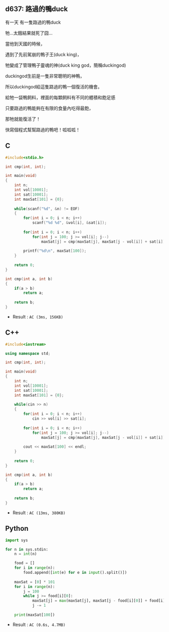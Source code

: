 ## d637: 路過的鴨duck
有一天
有一隻路過的鴨duck

牠…太餓結果就死了囧…

當他到天國的時候，

遇到了先前駕崩的鴨子王(duck king)，

牠變成了管理鴨子靈魂的神(duck king god，簡稱duckingod)

duckingod生前是一隻非常聰明的神鴨，

所以duckingod給這隻路過的鴨一個復活的機會。

給牠一袋鴨飼料，裡面的每顆飼料有不同的體積和飽足感

只要路過的鴨能夠在有限的食量內吃得最飽，

那牠就能復活了！

快寫個程式幫幫路過的鴨吧！呱呱呱！

## C
```C
#include<stdio.h>

int cmp(int, int);

int main(void)
{
	int n;
	int vol[10001];
	int sat[10001];
	int maxSat[101] = {0};
	
	while(scanf("%d", &n) != EOF)
	{
		for(int i = 0; i < n; i++)
			scanf("%d %d", &vol[i], &sat[i]);
		
		for(int i = 0; i < n; i++)
			for(int j = 100; j >= vol[i]; j--)
				maxSat[j] = cmp(maxSat[j], maxSat[j - vol[i]] + sat[i]);
		
		printf("%d\n", maxSat[100]);
	}
	
	return 0;
}

int cmp(int a, int b)
{
	if(a > b)
		return a;
	
	return b;
}
```
 * Result : `AC (3ms, 156KB)`

## C++
```C++
#include<iostream>

using namespace std;

int cmp(int, int);

int main(void)
{
	int n;
	int vol[10001];
	int sat[10001];
	int maxSat[101] = {0};
	
	while(cin >> n)
	{
		for(int i = 0; i < n; i++)
			cin >> vol[i] >> sat[i];
		
		for(int i = 0; i < n; i++)
			for(int j = 100; j >= vol[i]; j--)
				maxSat[j] = cmp(maxSat[j], maxSat[j - vol[i]] + sat[i]);
		
		cout << maxSat[100] << endl;
	}
	
	return 0;
}

int cmp(int a, int b)
{
	if(a > b)
		return a;
	
	return b;
}
```
 * Result : `AC (13ms, 380KB)`

## Python
```python
import sys

for n in sys.stdin:
    n = int(n)

    food = []
    for i in range(n):
        food.append([int(e) for e in input().split()])
    
    maxSat = [0] * 101
    for i in range(n):
        j = 100
        while j >= food[i][0]:
            maxSat[j] = max(maxSat[j], maxSat[j - food[i][0]] + food[i][1])
            j -= 1
    
    print(maxSat[100])
```
 * Result : `AC (0.6s, 4.7MB)`
